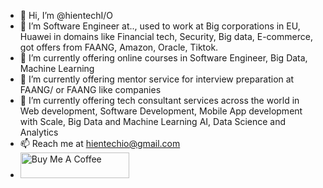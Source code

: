 - 👋 Hi, I’m @hientechI/O 
- 👀 I’m Software Engineer at.., used to work at Big corporations in EU, Huawei in domains like Financial tech, Security, Big data, E-commerce, got offers from FAANG, Amazon, Oracle, Tiktok. 
- 🌱 I’m currently offering online courses in Software Engineer, Big Data, Machine Learning
- 🌱 I’m currently offering mentor service for interview preparation at FAANG/ or FAANG like companies
- 🌱 I’m currently offering tech consultant services across the world in Web development, Software Development, Mobile App development with Scale, Big Data and Machine Learning AI, Data Science and Analytics
- 📫 Reach me at hientechio@gmail.com
- <a href="https://www.buymeacoffee.com/hientech" target="_blank"><img src="https://cdn.buymeacoffee.com/buttons/default-orange.png" alt="Buy Me A Coffee" height="41" width="174"></a>


<!---
hientechIO/hientechIO is a ✨ special ✨ repository because its `README.md` (this file) appears on your GitHub profile.
You can click the Preview link to take a look at your changes.
--->
